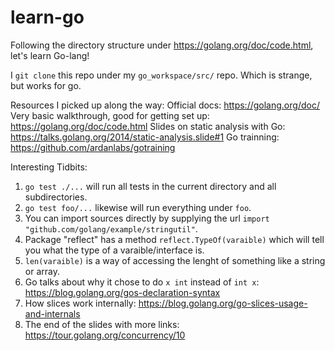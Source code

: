 # learn-go

Following the directory structure under https://golang.org/doc/code.html, let's learn Go-lang!

I `git clone` this repo under my `go_workspace/src/` repo. Which is strange, but works for go.

Resources I picked up along the way:
	Official docs: https://golang.org/doc/
	Very basic walkthrough, good for getting set up: https://golang.org/doc/code.html
	Slides on static analysis with Go: https://talks.golang.org/2014/static-analysis.slide#1
	Go trainning: https://github.com/ardanlabs/gotraining

Interesting Tidbits:

1. `go test ./...` will run all tests in the current directory and all subdirectories.
1. `go test foo/...` likewise will run everything under `foo`.
1. You can import sources directly by supplying the url `import "github.com/golang/example/stringutil"`.
1. Package "reflect" has a method `reflect.TypeOf(varaible)` which will tell you what the type of a varaible/interface is.
1. `len(varaible)` is a way of accessing the lenght of something like a string or array.
1. Go talks about why it chose to do `x int` instead of `int x`: https://blog.golang.org/gos-declaration-syntax
1. How slices work internally: https://blog.golang.org/go-slices-usage-and-internals
1. The end of the slides with more links: https://tour.golang.org/concurrency/10